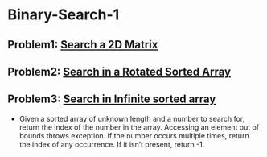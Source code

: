 # Binary-Search-1


## Problem1: [Search a 2D Matrix](https://leetcode.com/problems/search-a-2d-matrix/)

## Problem2: [Search in a Rotated Sorted Array](https://leetcode.com/problems/search-in-rotated-sorted-array/)

## Problem3: [Search in Infinite sorted array](https://leetcode.com/problems/search-in-a-sorted-array-of-unknown-size/)
- Given a sorted array of unknown length and a number to search for, return the index of the number in the array. Accessing an element out of bounds throws exception. If the number occurs multiple times, return the index of any occurrence. If it isn’t present, return -1.

